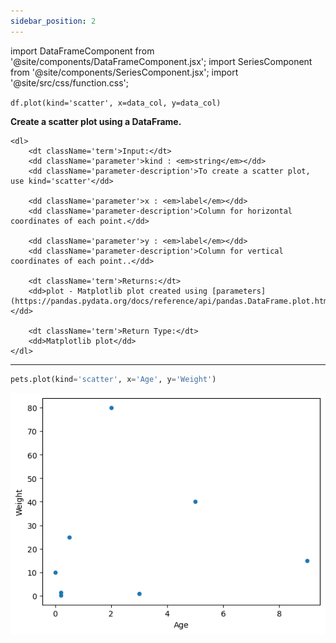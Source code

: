 ```yaml
---
sidebar_position: 2
---
```


import DataFrameComponent from '@site/components/DataFrameComponent.jsx';
import SeriesComponent from '@site/components/SeriesComponent.jsx';
import '@site/src/css/function.css';

<code>df.plot(kind='scatter', x=data_col, y=data_col)</code>

<div className='base'>
    <p><strong>Create a scatter plot using a DataFrame.</strong></p>

    <dl>
        <dt className='term'>Input:</dt>
        <dd className='parameter'>kind : <em>string</em></dd>
        <dd className='parameter-description'>To create a scatter plot, use kind='scatter'</dd>

        <dd className='parameter'>x : <em>label</em></dd>
        <dd className='parameter-description'>Column for horizontal coordinates of each point.</dd>

        <dd className='parameter'>y : <em>label</em></dd>
        <dd className='parameter-description'>Column for vertical coordinates of each point..</dd>

        <dt className='term'>Returns:</dt>
        <dd>plot - Matplotlib plot created using [parameters](https://pandas.pydata.org/docs/reference/api/pandas.DataFrame.plot.html).</dd>

        <dt className='term'>Return Type:</dt>
        <dd>Matplotlib plot</dd>
    </dl>
</div>

---

```python
pets.plot(kind='scatter', x='Age', y='Weight')
```

![Scatter plot example 1](/img/scatter-plot/scatex1.png)